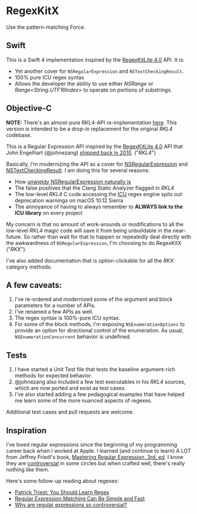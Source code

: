 # RegexKitX

Use the pattern-matching Force.

## Swift

This is a Swift 4 implementation inspired by the [RegexKitLite 4.0](http://regexkit.sourceforge.net/#RegexKitLite) API. It is:

- Yet another cover for `NSRegularExpression` and `NSTextCheckingResult`.
- 100% pure ICU regex syntax
- Allows the developer the ability to use either *NSRange* or *Range<String.UTF16Index>* to operate on portions of substrings.

## Objective-C

**NOTE:** There's an almost-pure RKL4-API re-implementation [here](https://github.com/samkrishna/RegexKitX/releases/tag/5.0-swap-fixed). This version is intended to be a drop-in replacement for the original *RKL4* codebase.

This is a Regular Expression API inspired by the [RegexKitLite 4.0](http://regexkit.sourceforge.net/#RegexKitLite) API that John Engelhart (@johnezang) [shipped back in 2010](http://regexkit.sourceforge.net/RegexKitLite/index.html#ReleaseInformation_40). ("*RKL4*")

Basically, I'm modernizing the API as a cover for [NSRegularExpression](https://developer.apple.com/documentation/foundation/nsregularexpression) and [NSTextCheckingResult](https://developer.apple.com/documentation/foundation/nstextcheckingresult). I am doing this for several reasons:

- How [unwieldy NSRegularExpression naturally is](http://nshipster.com/nsregularexpression/)
- The false positives that the Clang Static Analyzer flagged in *RKL4*
- The low-level *RKL4* C code accessing the [ICU](http://site.icu-project.org/) regex engine spits out deprecation warnings on macOS 10.12 Sierra
- The annoyance of having to always remember to **ALWAYS link to the ICU library** on every project

My concern is that no amount of work-arounds or modifications to all the low-level *RKL4* magic code will save it from being unbuildable in the near-future. So rather than wait for that to happen or repeatedly deal directly with the awkwardness of `NSRegularExpression`, I'm choosing to do RegexKitX ("*RKX*").

I've also added documentation that is option-clickable for all the *RKX* category methods.

## A few caveats:

1. I've re-ordered and modernized some of the argument and block parameters for a number of APIs.
1. I've renamed a few APIs as well.
1. The regex syntax is 100%-pure ICU syntax.
1. For some of the block methods, I'm exposing `NSEnumerationOptions` to provide an option for directional control of the enumeration. As usual, `NSEnumerationConcurrent` behavior is undefined.

## Tests

1. I have started a Unit Test file that tests the baseline argument-rich methods for expected behavior.
1. @johnezang also included a few test executables in his *RKL4* sources, which are now ported and exist as test cases.
1. I've also started adding a few pedagogical examples that have helped me learn some of the more nuanced aspects of regexes.

Additional test cases and pull requests are welcome.

## Inspiration

I've loved regular expressions since the beginning of my programming career back when I worked at Apple. I learned (and continue to learn) A LOT from Jeffrey Friedl's book, [Mastering Regular Expression, 3rd. ed](http://shop.oreilly.com/product/9780596528126.do). I know they are [controversial](https://blog.codinghorror.com/regex-use-vs-regex-abuse/) in some circles but when crafted well, there's really nothing like them.

Here's some follow-up reading about regexes:

- [Patrick Triest: You Should Learn Regex](https://blog.patricktriest.com/you-should-learn-regex/)
- [Regular Expression Matching Can Be Simple and Fast](https://swtch.com/~rsc/regexp/regexp1.html)
- [Why are regular expressions so controversial?](https://stackoverflow.com/q/764247)
